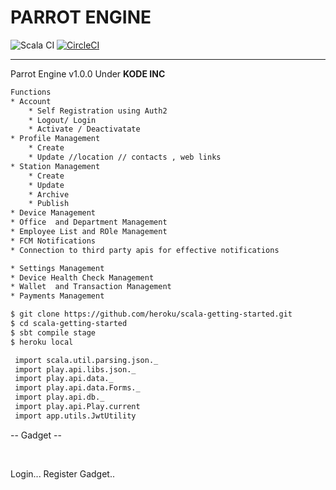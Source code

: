 # PARROT ENGINE

![Scala CI](https://github.com/Moverr/parrot-engine/workflows/Scala%20CI/badge.svg?branch=master)
[![CircleCI](https://circleci.com/gh/Moverr/parrot-engine.svg?style=svg)](https://app.circleci.com/pipelines/github/Moverr)

 
<hr>
Parrot Engine v1.0.0 Under <b>KODE INC </b>
 
```sh
Functions
* Account
    * Self Registration using Auth2
    * Logout/ Login
    * Activate / Deactivatate
* Profile Management
    * Create
    * Update //location // contacts , web links
* Station Management
    * Create
    * Update
    * Archive
    * Publish
* Device Management
* Office  and Department Management
* Employee List and ROle Management
* FCM Notifications 
* Connection to third party apis for effective notifications

* Settings Management
* Device Health Check Management
* Wallet  and Transaction Management
* Payments Management
```

 
 
```sh
$ git clone https://github.com/heroku/scala-getting-started.git
$ cd scala-getting-started
$ sbt compile stage
$ heroku local
```

 

<!--
## Deploying to Heroku

```sh
$ heroku create
$ git push heroku master
$ heroku open
```

-->
 

```sh
 import scala.util.parsing.json._
 import play.api.libs.json._
 import play.api.data._
 import play.api.data.Forms._
 import play.api.db._
 import play.api.Play.current
 import app.utils.JwtUtility
```

-- Gadget --

<br/>
 
 Login... Register Gadget..